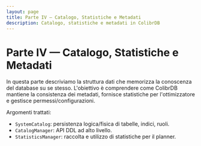 ```yaml
---
layout: page
title: Parte IV — Catalogo, Statistiche e Metadati
description: Catalogo, statistiche e metadati in ColibrDB
---
```


# Parte IV — Catalogo, Statistiche e Metadati

In questa parte descriviamo la struttura dati che memorizza la conoscenza del database su se stesso. L'obiettivo è comprendere come ColibrDB mantiene la consistenza dei metadati, fornisce statistiche per l'ottimizzatore e gestisce permessi/configurazioni.

Argomenti trattati:
- `SystemCatalog`: persistenza logica/fisica di tabelle, indici, ruoli.
- `CatalogManager`: API DDL ad alto livello.
- `StatisticsManager`: raccolta e utilizzo di statistiche per il planner.

